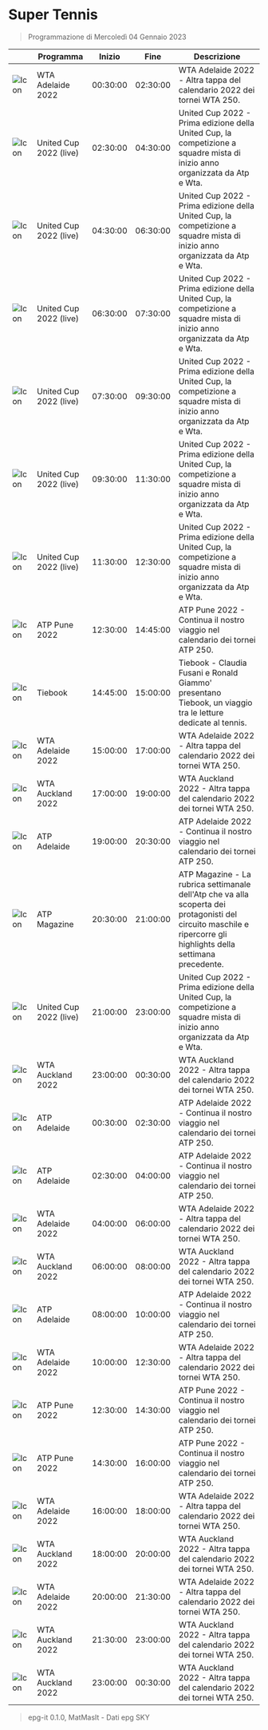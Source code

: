 # Super Tennis
> Programmazione di Mercoledì 04 Gennaio 2023

||Programma|Inizio|Fine|Descrizione|
|---|---|---|---|---|
|![Icon](https://guidatv.sky.it/uuid/SportCalcio_Cover_JgZRMKTlp.png)|WTA Adelaide 2022|00:30:00|02:30:00|WTA Adelaide 2022 - Altra tappa del calendario 2022 dei tornei WTA 250.
|![Icon](https://guidatv.sky.it/uuid/SportCalcio_Cover_JgZRMKTlp.png)|United Cup 2022 (live)|02:30:00|04:30:00|United Cup 2022 - Prima edizione della United Cup, la competizione a squadre mista di inizio anno organizzata da Atp e Wta.
|![Icon](https://guidatv.sky.it/uuid/SportCalcio_Cover_JgZRMKTlp.png)|United Cup 2022 (live)|04:30:00|06:30:00|United Cup 2022 - Prima edizione della United Cup, la competizione a squadre mista di inizio anno organizzata da Atp e Wta.
|![Icon](https://guidatv.sky.it/uuid/SportCalcio_Cover_JgZRMKTlp.png)|United Cup 2022 (live)|06:30:00|07:30:00|United Cup 2022 - Prima edizione della United Cup, la competizione a squadre mista di inizio anno organizzata da Atp e Wta.
|![Icon](https://guidatv.sky.it/uuid/SportCalcio_Cover_JgZRMKTlp.png)|United Cup 2022 (live)|07:30:00|09:30:00|United Cup 2022 - Prima edizione della United Cup, la competizione a squadre mista di inizio anno organizzata da Atp e Wta.
|![Icon](https://guidatv.sky.it/uuid/SportCalcio_Cover_JgZRMKTlp.png)|United Cup 2022 (live)|09:30:00|11:30:00|United Cup 2022 - Prima edizione della United Cup, la competizione a squadre mista di inizio anno organizzata da Atp e Wta.
|![Icon](https://guidatv.sky.it/uuid/SportCalcio_Cover_JgZRMKTlp.png)|United Cup 2022 (live)|11:30:00|12:30:00|United Cup 2022 - Prima edizione della United Cup, la competizione a squadre mista di inizio anno organizzata da Atp e Wta.
|![Icon](https://guidatv.sky.it/uuid/SportCalcio_Cover_JgZRMKTlp.png)|ATP Pune 2022|12:30:00|14:45:00|ATP Pune 2022 - Continua il nostro viaggio nel calendario dei tornei ATP 250.
|![Icon](https://guidatv.sky.it/uuid/SportCalcio_Cover_JgZRMKTlp.png)|Tiebook|14:45:00|15:00:00|Tiebook - Claudia Fusani e Ronald Giammo&#039; presentano Tiebook, un viaggio tra le letture dedicate al tennis.
|![Icon](https://guidatv.sky.it/uuid/SportCalcio_Cover_JgZRMKTlp.png)|WTA Adelaide 2022|15:00:00|17:00:00|WTA Adelaide 2022 - Altra tappa del calendario 2022 dei tornei WTA 250.
|![Icon](https://guidatv.sky.it/uuid/SportCalcio_Cover_JgZRMKTlp.png)|WTA Auckland 2022|17:00:00|19:00:00|WTA Auckland 2022 - Altra tappa del calendario 2022 dei tornei WTA 250.
|![Icon](https://guidatv.sky.it/uuid/SportCalcio_Cover_JgZRMKTlp.png)|ATP Adelaide|19:00:00|20:30:00|ATP Adelaide 2022 - Continua il nostro viaggio nel calendario dei tornei ATP 250.
|![Icon](https://guidatv.sky.it/uuid/SportCalcio_Cover_JgZRMKTlp.png)|ATP Magazine|20:30:00|21:00:00|ATP Magazine - La rubrica settimanale dell&#039;Atp che va alla scoperta dei protagonisti del circuito maschile e ripercorre gli highlights della settimana precedente.
|![Icon](https://guidatv.sky.it/uuid/SportCalcio_Cover_JgZRMKTlp.png)|United Cup 2022 (live)|21:00:00|23:00:00|United Cup 2022 - Prima edizione della United Cup, la competizione a squadre mista di inizio anno organizzata da Atp e Wta.
|![Icon](https://guidatv.sky.it/uuid/SportCalcio_Cover_JgZRMKTlp.png)|WTA Auckland 2022|23:00:00|00:30:00|WTA Auckland 2022 - Altra tappa del calendario 2022 dei tornei WTA 250.
|![Icon](https://guidatv.sky.it/uuid/SportCalcio_Cover_JgZRMKTlp.png)|ATP Adelaide|00:30:00|02:30:00|ATP Adelaide 2022 - Continua il nostro viaggio nel calendario dei tornei ATP 250.
|![Icon](https://guidatv.sky.it/uuid/SportCalcio_Cover_JgZRMKTlp.png)|ATP Adelaide|02:30:00|04:00:00|ATP Adelaide 2022 - Continua il nostro viaggio nel calendario dei tornei ATP 250.
|![Icon](https://guidatv.sky.it/uuid/SportCalcio_Cover_JgZRMKTlp.png)|WTA Adelaide 2022|04:00:00|06:00:00|WTA Adelaide 2022 - Altra tappa del calendario 2022 dei tornei WTA 250.
|![Icon](https://guidatv.sky.it/uuid/SportCalcio_Cover_JgZRMKTlp.png)|WTA Auckland 2022|06:00:00|08:00:00|WTA Auckland 2022 - Altra tappa del calendario 2022 dei tornei WTA 250.
|![Icon](https://guidatv.sky.it/uuid/SportCalcio_Cover_JgZRMKTlp.png)|ATP Adelaide|08:00:00|10:00:00|ATP Adelaide 2022 - Continua il nostro viaggio nel calendario dei tornei ATP 250.
|![Icon](https://guidatv.sky.it/uuid/SportCalcio_Cover_JgZRMKTlp.png)|WTA Adelaide 2022|10:00:00|12:30:00|WTA Adelaide 2022 - Altra tappa del calendario 2022 dei tornei WTA 250.
|![Icon](https://guidatv.sky.it/uuid/SportCalcio_Cover_JgZRMKTlp.png)|ATP Pune 2022|12:30:00|14:30:00|ATP Pune 2022 - Continua il nostro viaggio nel calendario dei tornei ATP 250.
|![Icon](https://guidatv.sky.it/uuid/SportCalcio_Cover_JgZRMKTlp.png)|ATP Pune 2022|14:30:00|16:00:00|ATP Pune 2022 - Continua il nostro viaggio nel calendario dei tornei ATP 250.
|![Icon](https://guidatv.sky.it/uuid/SportCalcio_Cover_JgZRMKTlp.png)|WTA Adelaide 2022|16:00:00|18:00:00|WTA Adelaide 2022 - Altra tappa del calendario 2022 dei tornei WTA 250.
|![Icon](https://guidatv.sky.it/uuid/SportCalcio_Cover_JgZRMKTlp.png)|WTA Auckland 2022|18:00:00|20:00:00|WTA Auckland 2022 - Altra tappa del calendario 2022 dei tornei WTA 250.
|![Icon](https://guidatv.sky.it/uuid/SportCalcio_Cover_JgZRMKTlp.png)|WTA Adelaide 2022|20:00:00|21:30:00|WTA Adelaide 2022 - Altra tappa del calendario 2022 dei tornei WTA 250.
|![Icon](https://guidatv.sky.it/uuid/SportCalcio_Cover_JgZRMKTlp.png)|WTA Auckland 2022|21:30:00|23:00:00|WTA Auckland 2022 - Altra tappa del calendario 2022 dei tornei WTA 250.
|![Icon](https://guidatv.sky.it/uuid/SportCalcio_Cover_JgZRMKTlp.png)|WTA Auckland 2022|23:00:00|00:30:00|WTA Auckland 2022 - Altra tappa del calendario 2022 dei tornei WTA 250.



 > epg-it 0.1.0, MatMasIt - Dati epg SKY